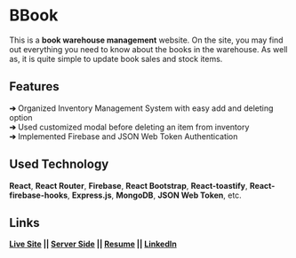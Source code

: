 # BBook
This is a **book warehouse management** website. On the site, you may find out everything you need to know about the books in the warehouse. As well as, it is quite simple to update book sales and stock items.

##  Features

**➔** Organized Inventory Management System with easy add and deleting option  
**➔** Used customized modal before deleting an item from inventory  
**➔** Implemented Firebase and JSON Web Token Authentication

## Used Technology

**React**, **React Router**, **Firebase**, **React Bootstrap**, **React-toastify**, **React-firebase-hooks**, **Express.js**, **MongoDB**,  **JSON Web Token**, etc.

## Links

**[Live Site](https://bbook-zero.web.app/)
 || [Server Side](https://github.com/azizurrahman-zero/bbook_server-side)
 || [Resume](https://drive.google.com/file/d/19IBXBf7c01MchYIkbrcZmL1L_bbl9day/view?usp=sharing)
 || [LinkedIn](https://www.linkedin.com/in/azizurrahman-zero/)**
